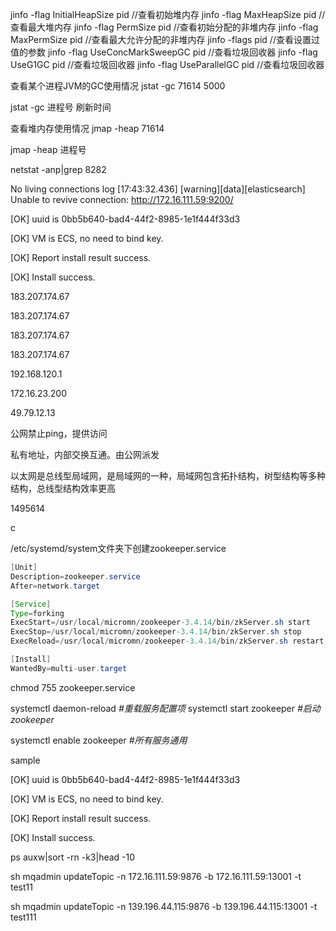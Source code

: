 jinfo -flag InitialHeapSize pid  //查看初始堆内存
jinfo -flag MaxHeapSize pid  //查看最大堆内存
jinfo -flag PermSize pid   //查看初始分配的非堆内存
jinfo -flag MaxPermSize pid   //查看最大允许分配的非堆内存
jinfo -flags pid  //查看设置过值的参数
jinfo -flag UseConcMarkSweepGC pid  //查看垃圾回收器
jinfo -flag UseG1GC pid  //查看垃圾回收器
jinfo -flag UseParallelGC pid  //查看垃圾回收器



查看某个进程JVM的GC使用情况
 jstat -gc 71614 5000

 jstat -gc 进程号 刷新时间

查看堆内存使用情况
jmap -heap 71614

jmap -heap 进程号





netstat -anp|grep 8282

No living connections
  log   [17:43:32.436] [warning][data][elasticsearch] Unable to revive connection: http://172.16.111.59:9200/





[OK] uuid is 0bb5b640-bad4-44f2-8985-1e1f444f33d3


[OK] VM is ECS, no need to bind key.


[OK] Report install result success.

[OK] Install success.



183.207.174.67

183.207.174.67

183.207.174.67

183.207.174.67

192.168.120.1

172.16.23.200



49.79.12.13



公网禁止ping，提供访问

私有地址，内部交换互通。由公网派发

以太网是总线型局域网，是局域网的一种，局域网包含拓扑结构，树型结构等多种结构，总线型结构效率更高



1495614

c

/etc/systemd/system文件夹下创建zookeeper.service

```java
[Unit]
Description=zookeeper.service
After=network.target

[Service]
Type=forking
ExecStart=/usr/local/micromn/zookeeper-3.4.14/bin/zkServer.sh start
ExecStop=/usr/local/micromn/zookeeper-3.4.14/bin/zkServer.sh stop
ExecReload=/usr/local/micromn/zookeeper-3.4.14/bin/zkServer.sh restart

[Install]
WantedBy=multi-user.target
```

chmod 755 zookeeper.service







systemctl daemon-reload *#重载服务配置项* systemctl start zookeeper *#启动zookeeper*

systemctl enable zookeeper	*#所有服务通用*

sample





[OK] uuid is 0bb5b640-bad4-44f2-8985-1e1f444f33d3


[OK] VM is ECS, no need to bind key.


[OK] Report install result success.

[OK] Install success.



ps auxw|sort -rn -k3|head -10 

sh mqadmin updateTopic -n 172.16.111.59:9876 -b 172.16.111.59:13001 -t test11



sh mqadmin updateTopic -n 139.196.44.115:9876 -b 139.196.44.115:13001 -t test111